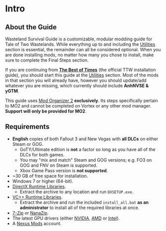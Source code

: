 ﻿# Intro

## About the Guide
Wasteland Survival Guide is a customizable, modular modding guide for Tale of Two Wastelands. While 
everything up to and including the [Utilities](utilities) section is essential, the remainder can all be considered 
optional. When you are done installing mods, no matter how many you chose to install, make sure to 
complete the Final Steps section.

If you are continuing from [**The Best of Times**](https://thebestoftimes.github.io/) (the official 
TTW installation guide), you should start this guide at the [Utilities](utilities) section. 
Most of the mods in that section you will already have, however you should update/add whatever you 
are missing, which currently should include **AnhNVSE & yGTM**.

This guide uses [Mod Organizer 2](https://www.nexusmods.com/skyrimspecialedition/mods/6194) 
**exclusively**. Its steps specifically pertain to MO2 and cannot be completed on Vortex or any 
other mod manager. **Support will only be provided for MO2**.

## Requirements
- **English** copies of both Fallout 3 and New Vegas with **all DLCs** on either Steam or GOG.
  - GoTY/Ultimate edition is **not** a factor so long as you have all of the DLCs for both games.
  - You may "mix and match" Steam and GOG versions; e.g. FO3 on GOG and FNV on Steam is supported.
  - Xbox Game Pass version is **not supported**.
- ~30 GB of free space for installation.
- Windows 7 or higher (64-bit).
- [DirectX Runtime Libraries](https://www.microsoft.com/en-us/download/details.aspx?id=8109).
  - Extract the archive to any location and run `DXSETUP.exe`.
- [VC++ Runtime Libraries](https://www.techpowerup.com/download/visual-c-redistributable-runtime-package-all-in-one/).
  - Extract the archive and run the included `install_all.bat` **as an administrator** to install all 
of the required libraries at once.
- [7-Zip](https://www.7-zip.org/) or [NanaZip](https://github.com/M2Team/NanaZip/releases/latest).
- The latest GPU drivers (either 
[NVIDIA](https://www.nvidia.com/download/index.aspx), 
[AMD](https://www.amd.com/en/support) or 
[Intel](https://www.intel.com/content/www/us/en/download/19344/intel-graphics-windows-dch-drivers.html)).
- A [Nexus Mods](https://users.nexusmods.com/register) account.
